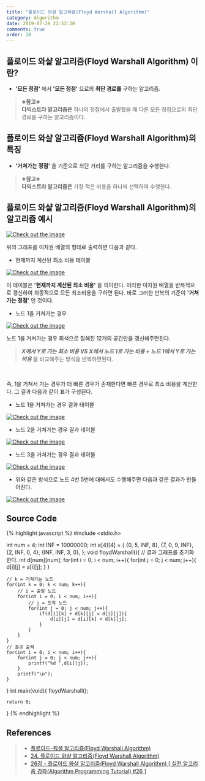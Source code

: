```yaml
---
title: "플로이드 와샬 알고리즘(Floyd Warshall Algorithm)"
category: Algorithm
date: 2019-07-29 22:53:30
comments: true
order: 18
---
```


## 플로이드 와샬 알고리즘(Floyd Warshall Algorithm) 이란?
* __'모든 정점'__ 에서 __'모든 정점'__ 으로의 __최단 경로를__ 구하는 알고리즘.
> __※참고※__ <br/> 
> __다익스트라 알고리즘은__ 하나의 정점에서 출발했을 때 다른 모든 정점으로의 최단 경로를 구하는 알고리즘이다.





## 플로이드 와샬 알고리즘(Floyd Warshall Algorithm)의 특징
* __'거쳐가는 정점'__ 을 기준으로 최단 거리를 구하는 알고리즘을 수행한다.
> __※참고※__ <br/> 
> __다익스트라 알고리즘은__ 가장 적은 비용을 하나씩 선택하여 수행한다.


## 플로이드 와샬 알고리즘(Floyd Warshall Algorithm)의 알고리즘 예시

<a href="{{ site.baseurl }}{{ site.algorithm_img }}/floydwarshall.JPG" data-lightbox="falcon9-large" data-title="Check out the image">
  <img src="{{ site.baseurl }}{{ site.algorithm_img }}/floydwarshall.JPG" title="Check out the image">
</a>

위의 그래프를 이차원 배열의 형태로 출력하면 다음과 같다.

* 현재까지 계산된 최소 비용 테이블

<a href="{{ site.baseurl }}{{ site.algorithm_img }}/floydwarshall_init.JPG" data-lightbox="falcon9-large" data-title="Check out the image">
  <img src="{{ site.baseurl }}{{ site.algorithm_img }}/floydwarshall_init.JPG" title="Check out the image">
</a>

 이 테이블은 __'현재까지 계산된 최소 비용'__ 을 의미한다. 이러한 이차원 배열을 반복적으로 갱신하여 최종적으로 모든 최소비용을 구하면 된다. 바로 그러한 반복의 기준이 __'거쳐가는 정점'__ 인 것이다.

* 노드 1을 거쳐가는 경우

<a href="{{ site.baseurl }}{{ site.algorithm_img }}/floydwarshall_1.JPG" data-lightbox="falcon9-large" data-title="Check out the image">
  <img src="{{ site.baseurl }}{{ site.algorithm_img }}/floydwarshall_1.JPG" title="Check out the image">
</a>

노드 1을 거쳐가는 경우 회색으로 칠해진 12개의 공간만을 갱신해주면된다.
> ***X에서 Y로 가는 최소 비용 VS X에서 노드 1로 가는 비용 + 노드 1에서 Y로 가는 비용*** 을 비교해주는 방식을 반복하면된다.<br>

<br>

즉, 1을 거쳐서 가는 경우가 더 빠른 경우가 존재한다면 빠른 경우로 최소 비용을 계산한다. 그 결과 다음과 같이 표가 구성된다.

* 노드 1을 거쳐가는 경우 결과 테이블

<a href="{{ site.baseurl }}{{ site.algorithm_img }}/floydwarshall_1_1.JPG" data-lightbox="falcon9-large" data-title="Check out the image">
  <img src="{{ site.baseurl }}{{ site.algorithm_img }}/floydwarshall_1_1.JPG" title="Check out the image">
</a>


* 노드 2을 거쳐가는 경우 결과 테이블

<a href="{{ site.baseurl }}{{ site.algorithm_img }}/floydwarshall_2.JPG" data-lightbox="falcon9-large" data-title="Check out the image">
  <img src="{{ site.baseurl }}{{ site.algorithm_img }}/floydwarshall_2.JPG" title="Check out the image">
</a>


* 노드 3을 거쳐가는 경우 결과 테이블

<a href="{{ site.baseurl }}{{ site.algorithm_img }}/floydwarshall_3.JPG" data-lightbox="falcon9-large" data-title="Check out the image">
  <img src="{{ site.baseurl }}{{ site.algorithm_img }}/floydwarshall_3.JPG" title="Check out the image">
</a>


* 위와 같은 방식으로 노드 4번 5번에 대해서도 수행해주면 다음과 같은 결과가 만들어진다.

<a href="{{ site.baseurl }}{{ site.algorithm_img }}/floydwarshall_result.JPG" data-lightbox="falcon9-large" data-title="Check out the image">
  <img src="{{ site.baseurl }}{{ site.algorithm_img }}/floydwarshall_result.JPG" title="Check out the image">
</a>


## Source Code

{% highlight javascript %}
#include <stdio.h>

int num = 4;
int INF = 10000000;
int a[4][4] = {
	{0, 5, INF, 8},
	{7, 0, 9, INF},
	{2, INF, 0, 4},
	{INF, INF, 3, 0},
};
void floydWarshall(){
	// 결과 그래프를 초기화 한다. 
	int d[num][num];
	for(int i = 0; i < num; i++){
		for(int j = 0; j < num; j++){
			d[i][j] = a[i][j];
		}
	}
	
	// k = 거쳐가는 노드
	for(int k = 0; k < num; k++){
		// i = 출발 노드 
		for(int i = 0; i < num; i++){
			// j = 도착 노드 
			for(int j = 0; j < num; j++){
				if(d[i][k] + d[k][j] < d[i][j]){
					d[i][j] = d[i][k] + d[k][j];
				}
			}
		}	
	}
	// 결과 출력 
	for(int i = 0; i < num; i++){
		for(int j = 0; j < num; j++){
			printf("%d ",d[i][j]);
		}
		printf("\n");
	}
	
}
int main(void){
	floydWarshall();
    
	return 0;
}
{% endhighlight %}


## References
> * <a href="https://hsp1116.tistory.com/45">플로이드-워셜 알고리즘(Floyd Warshall Algorithm)<a>
> * <a href="https://blog.naver.com/ndb796/221234427842">24. 플로이드 와샬 알고리즘(Floyd Warshall Algorithm)<a>
> * <a href="https://www.youtube.com/watch?v=9574GHxCbKc&list=PLRx0vPvlEmdDHxCvAQS1_6XV4deOwfVrz&index=26">26강 - 플로이드 와샬 알고리즘(Floyd Warshall Algorithm) [ 실전 알고리즘 강좌(Algorithm Programming Tutorial) #26 ]<a>